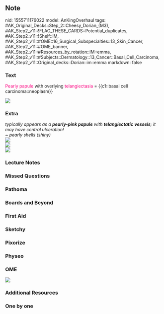 ## Note
nid: 1555711176022
model: AnKingOverhaul
tags: #AK_Original_Decks::Step_2::Cheesy_Dorian_(M3), #AK_Step2_v11::!FLAG_THESE_CARDS::Potential_duplicates, #AK_Step2_v11::!Shelf::IM, #AK_Step2_v11::#OME::16_Surgical_Subspecialties::13_Skin_Cancer, #AK_Step2_v11::#OME_banner, #AK_Step2_v11::#Resources_by_rotation::IM::emma, #AK_Step2_v11::#Subjects::Dermatology::13_Cancer::Basal_Cell_Carcinoma, #AK_Step2_v11::Original_decks::Dorian::im::emma
markdown: false

### Text
<font color="#FC0280">Pearly papule</font> with overlying
<font color="#FC0280">telangiectasia</font> = {{c1::basal cell
carcinoma::neoplasm}}
<div><img src="paste-10694468567043.jpg"></div>

### Extra
<div>
  <i>typically appears as a <b>pearly-pink papule</b> with
  <b>telangiectatic</b> <b>vessels</b>; it may have central
  ulceration!</i>
</div>
<div>
  <div>
    <i>~ pearly shells (shiny)</i>
  </div>
  <div>
    <i><img src="paste-7821053841637377.jpg"></i>
  </div>
  <div>
    <i><img src="paste-7978468688003075.jpg"></i>
  </div>
</div><img src="paste-4059714757328897.jpg">

### Lecture Notes


### Missed Questions


### Pathoma


### Boards and Beyond


### First Aid


### Sketchy


### Pixorize


### Physeo


### OME
<div class="ome-widget">
  <a href="https://onlinemeded.org?ref=anki"><img src=
  "_OME_AnkiFlashcards_General_3.png"></a>
</div>

### Additional Resources


### One by one


